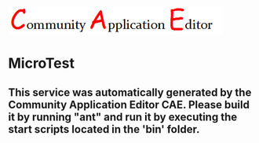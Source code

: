 ![CAE](https://github.com/patricia-cae/CAE-Deployment-Temp/blob/master/microservice-93/img/logo.png)  

MicroTest
===================


This service was automatically generated by the Community Application Editor CAE. Please build it by running "ant" and run it by executing the start scripts located in the 'bin' folder.
---------------
